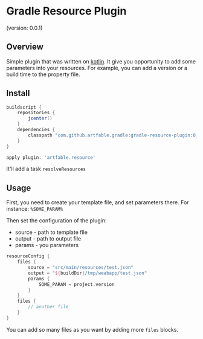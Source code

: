 # Gradle Resource Plugin
(version: 0.0.1)

## Overview
Simple plugin that was written on [kotlin](https://kotlinlang.org). It give you opportunity to add some parameters into your resources. 
For example, you can add a version or a build time to the property file. 

## Install
```groovy
buildscript {
    repositories {
        jcenter()
    }
    dependencies {
        classpath "com.github.artfable.gradle:gradle-resource-plugin:0.0.1"
    }
}

apply plugin: 'artfable.resource'
```

It'll add a task `resolveResources`

## Usage
First, you need to create your template file, and set parameters there. For instance: `%SOME_PARAM%` 

Then set the configuration of the plugin:
+ source - path to template file
+ output - path to output file
+ params - you parameters

```groovy
resourceConfig {
    files {
        source = "src/main/resources/test.json"
        output = "${buildDir}/tmp/weabapp/test.json"
        params {
            SOME_PARAM = project.version
        }
    }
    files {
        // another file
    }
}
```

You can add so many files as you want by adding more `files` blocks.